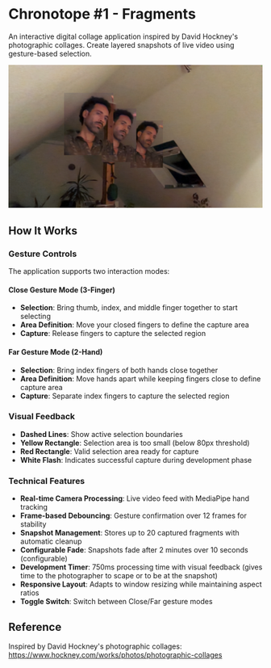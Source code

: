 # Chronotope #1 - Fragments

An interactive digital collage application inspired by David Hockney's photographic collages. Create layered snapshots of live video using gesture-based selection.

![Screenshot](readme-images/screenshot_01.png "Screen")

## How It Works

### Gesture Controls

The application supports two interaction modes:

#### Close Gesture Mode (3-Finger)

- **Selection**: Bring thumb, index, and middle finger together to start selecting
- **Area Definition**: Move your closed fingers to define the capture area
- **Capture**: Release fingers to capture the selected region

#### Far Gesture Mode (2-Hand)

- **Selection**: Bring index fingers of both hands close together
- **Area Definition**: Move hands apart while keeping fingers close to define capture area
- **Capture**: Separate index fingers to capture the selected region

### Visual Feedback

- **Dashed Lines**: Show active selection boundaries
- **Yellow Rectangle**: Selection area is too small (below 80px threshold)
- **Red Rectangle**: Valid selection area ready for capture
- **White Flash**: Indicates successful capture during development phase

### Technical Features

- **Real-time Camera Processing**: Live video feed with MediaPipe hand tracking
- **Frame-based Debouncing**: Gesture confirmation over 12 frames for stability
- **Snapshot Management**: Stores up to 20 captured fragments with automatic cleanup
- **Configurable Fade**: Snapshots fade after 2 minutes over 10 seconds (configurable)
- **Development Timer**: 750ms processing time with visual feedback (gives time to the photographer to scape or to be at the snapshot)
- **Responsive Layout**: Adapts to window resizing while maintaining aspect ratios
- **Toggle Switch**: Switch between Close/Far gesture modes

## Reference

Inspired by David Hockney's photographic collages: https://www.hockney.com/works/photos/photographic-collages
